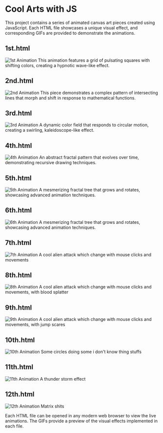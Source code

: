 # Cool Arts with JS

This project contains a series of animated canvas art pieces created using JavaScript. Each HTML file showcases a unique visual effect, and corresponding GIFs are provided to demonstrate the animations.

## 1st.html
![1st Animation](1.png)
This animation features a grid of pulsating squares with shifting colors, creating a hypnotic wave-like effect.

## 2nd.html
![2nd Animation](2.png)
This piece demonstrates a complex pattern of intersecting lines that morph and shift in response to mathematical functions.

## 3rd.html
![3rd Animation](3.png)
A dynamic color field that responds to circular motion, creating a swirling, kaleidoscope-like effect.

## 4th.html
![4th Animation](4.png)
An abstract fractal pattern that evolves over time, demonstrating recursive drawing techniques.

## 5th.html
![5th Animation](5.png)
A mesmerizing fractal tree that grows and rotates, showcasing advanced animation techniques.

## 6th.html
![6th Animation](6th.png)
A mesmerizing fractal tree that grows and rotates, showcasing advanced animation techniques.

## 7th.html
![7th Animation](7th.png)
A cool alien attack which change with mouse clicks and movements

## 8th.html
![8th Animation](8th.png)
A cool alien attack which change with mouse clicks and movements, with blood splatter

## 9th.html
![9th Animation](9th.png)
A cool alien attack which change with mouse clicks and movements, with jump scares

## 10th.html
![10th Animation](10th.png)
Some circles doing some i don't know thing stuffs

## 11th.html
![11th Animation](11th.png)
A thunder storm effect

## 12th.html
![12th Animation](12th.png)
Matrix shits

Each HTML file can be opened in any modern web browser to view the live animations. The GIFs provide a preview of the visual effects implemented in each file.